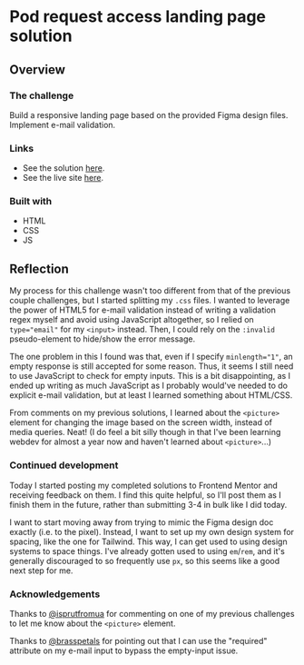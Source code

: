 # Pod request access landing page solution

## Overview

### The challenge

Build a responsive landing page based on the provided Figma design files. Implement e-mail validation.

### Links

- See the solution [here](https://www.frontendmentor.io/solutions/email-validation-using-html5-and-invalid-pseudoelement-ByPDdf0mq).
- See the live site [here](https://lyons-frontend-mentor.github.io/pod-request-access-landing-page/).

### Built with

- HTML
- CSS
- JS

## Reflection

My process for this challenge wasn't too different from that of the previous couple challenges, but I started splitting my `.css` files. I wanted to leverage the power of HTML5 for e-mail validation instead of writing a validation regex myself and avoid using JavaScript altogether, so I relied on `type="email"` for my `<input>` instead. Then, I could rely on the `:invalid` pseudo-element to hide/show the error message.

The one problem in this I found was that, even if I specify `minlength="1"`, an empty response is still accepted for some reason. Thus, it seems I still need to use JavaScript to check for empty inputs. This is a bit disappointing, as I ended up writing as much JavaScript as I probably would've needed to do explicit e-mail validation, but at least I learned something about HTML/CSS.

From comments on my previous solutions, I learned about the `<picture>` element for changing the image based on the screen width, instead of media queries. Neat! (I do feel a bit silly though in that I've been learning webdev for almost a year now and haven't learned about `<picture>`...) 

### Continued development

Today I started posting my completed solutions to Frontend Mentor and receiving feedback on them. I find this quite helpful, so I'll post them as I finish them in the future, rather than submitting 3-4 in bulk like I did today.

I want to start moving away from trying to mimic the Figma design doc exactly (i.e. to the pixel). Instead, I want to set up my own design system for spacing, like the one for Tailwind. This way, I can get used to using design systems to space things. I've already gotten used to using `em`/`rem`, and it's generally discouraged to so frequently use `px`, so this seems like a good next step for me.

### Acknowledgements

Thanks to [@isprutfromua](https://www.frontendmentor.io/profile/isprutfromua) for commenting on one of my previous challenges to let me know about the `<picture>` element.

Thanks to [@brasspetals](https://www.frontendmentor.io/profile/brasspetals) for pointing out that I can use the "required" attribute on my e-mail input to bypass the empty-input issue.